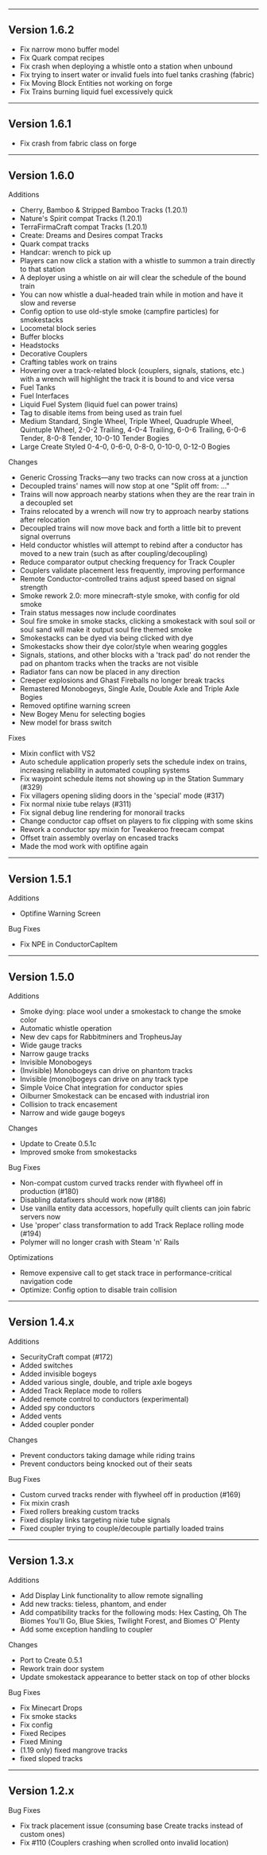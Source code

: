 ------------------------------------------------------
Version 1.6.2
------------------------------------------------------
- Fix narrow mono buffer model
- Fix Quark compat recipes
- Fix crash when deploying a whistle onto a station when unbound
- Fix trying to insert water or invalid fuels into fuel tanks crashing (fabric)
- Fix Moving Block Entities not working on forge
- Fix Trains burning liquid fuel excessively quick
------------------------------------------------------
Version 1.6.1
------------------------------------------------------
- Fix crash from fabric class on forge
------------------------------------------------------
Version 1.6.0
------------------------------------------------------
Additions
- Cherry, Bamboo & Stripped Bamboo Tracks (1.20.1)
- Nature's Spirit compat Tracks (1.20.1)
- TerraFirmaCraft compat Tracks (1.20.1)
- Create: Dreams and Desires compat Tracks
- Quark compat tracks
- Handcar: wrench to pick up
- Players can now click a station with a whistle to summon a train directly to that station
- A deployer using a whistle on air will clear the schedule of the bound train
- You can now whistle a dual-headed train while in motion and have it slow and reverse
- Config option to use old-style smoke (campfire particles) for smokestacks
- Locometal block series
- Buffer blocks
- Headstocks
- Decorative Couplers
- Crafting tables work on trains
- Hovering over a track-related block (couplers, signals, stations, etc.) with a wrench will highlight the track it is bound to and vice versa
- Fuel Tanks
- Fuel Interfaces
- Liquid Fuel System (liquid fuel can power trains)
- Tag to disable items from being used as train fuel
- Medium Standard, Single Wheel, Triple Wheel, Quadruple Wheel, Quintuple Wheel, 2-0-2 Trailing, 4-0-4 Trailing, 6-0-6 Trailing, 6-0-6 Tender, 8-0-8 Tender, 10-0-10 Tender Bogies
- Large Create Styled 0-4-0, 0-6-0, 0-8-0, 0-10-0, 0-12-0 Bogies

Changes
- Generic Crossing Tracks—any two tracks can now cross at a junction
- Decoupled trains' names will now stop at one "Split off from: ..."
- Trains will now approach nearby stations when they are the rear train in a decoupled set
- Trains relocated by a wrench will now try to approach nearby stations after relocation
- Decoupled trains will now move back and forth a little bit to prevent signal overruns
- Held conductor whistles will attempt to rebind after a conductor has moved to a new train (such as after coupling/decoupling)
- Reduce comparator output checking frequency for Track Coupler
- Couplers validate placement less frequently, improving performance
- Remote Conductor-controlled trains adjust speed based on signal strength
- Smoke rework 2.0: more minecraft-style smoke, with config for old smoke
- Train status messages now include coordinates
- Soul fire smoke in smoke stacks, clicking a smokestack with soul soil or soul sand will make it output soul fire themed smoke
- Smokestacks can be dyed via being clicked with dye
- Smokestacks show their dye color/style when wearing goggles
- Signals, stations, and other blocks with a 'track pad' do not render the pad on phantom tracks when the tracks are not visible
- Radiator fans can now be placed in any direction
- Creeper explosions and Ghast Fireballs no longer break tracks
- Remastered Monobogeys, Single Axle, Double Axle and Triple Axle Bogies
- Removed optifine warning screen
- New Bogey Menu for selecting bogies
- New model for brass switch

Fixes
- Mixin conflict with VS2
- Auto schedule application properly sets the schedule index on trains, increasing reliability in automated coupling systems
- Fix waypoint schedule items not showing up in the Station Summary (#329)
- Fix villagers opening sliding doors in the 'special' mode (#317)
- Fix normal nixie tube relays (#311)
- Fix signal debug line rendering for monorail tracks
- Change conductor cap offset on players to fix clipping with some skins
- Rework a conductor spy mixin for Tweakeroo freecam compat
- Offset train assembly overlay on encased tracks
- Made the mod work with optifine again
------------------------------------------------------
Version 1.5.1
------------------------------------------------------
Additions
- Optifine Warning Screen

Bug Fixes
- Fix NPE in ConductorCapItem
------------------------------------------------------
Version 1.5.0
------------------------------------------------------
Additions
- Smoke dying: place wool under a smokestack to change the smoke color
- Automatic whistle operation
- New dev caps for Rabbitminers and TropheusJay
- Wide gauge tracks
- Narrow gauge tracks
- Invisible Monobogeys
- (Invisible) Monobogeys can drive on phantom tracks
- Invisible (mono)bogeys can drive on any track type
- Simple Voice Chat integration for conductor spies
- Oilburner Smokestack can be encased with industrial iron
- Collision to track encasement
- Narrow and wide gauge bogeys

Changes
- Update to Create 0.5.1c
- Improved smoke from smokestacks

Bug Fixes
- Non-compat custom curved tracks render with flywheel off in production (#180)
- Disabling datafixers should work now (#186)
- Use vanilla entity data accessors, hopefully quilt clients can join fabric servers now
- Use 'proper' class transformation to add Track Replace rolling mode (#194)
- Polymer will no longer crash with Steam 'n' Rails

Optimizations
- Remove expensive call to get stack trace in performance-critical navigation code
- Optimize: Config option to disable train collision
------------------------------------------------------
Version 1.4.x
------------------------------------------------------
Additions
- SecurityCraft compat (#172)
- Added switches
- Added invisible bogeys
- Added various single, double, and triple axle bogeys
- Added Track Replace mode to rollers
- Added remote control to conductors (experimental)
- Added spy conductors
- Added vents
- Added coupler ponder

Changes
- Prevent conductors taking damage while riding trains
- Prevent conductors being knocked out of their seats

Bug Fixes
- Custom curved tracks render with flywheel off in production (#169)
- Fix mixin crash
- Fixed rollers breaking custom tracks
- Fixed display links targeting nixie tube signals
- Fixed coupler trying to couple/decouple partially loaded trains
------------------------------------------------------
Version 1.3.x
------------------------------------------------------
Additions
- Add Display Link functionality to allow remote signalling
- Add new tracks: tieless, phantom, and ender
- Add compatibility tracks for the following mods: Hex Casting, Oh The Biomes You'll Go, Blue Skies, Twilight Forest, and Biomes O' Plenty
- Add some exception handling to coupler

Changes
- Port to Create 0.5.1
- Rework train door system
- Update smokestack appearance to better stack on top of other blocks

Bug Fixes
- Fix Minecart Drops
- Fix smoke stacks
- Fix config
- Fixed Recipes
- Fixed Mining
- (1.19 only) fixed mangrove tracks
- fixed sloped tracks
------------------------------------------------------
Version 1.2.x
------------------------------------------------------
Bug Fixes
- Fix track placement issue (consuming base Create tracks instead of custom ones)
- Fix #110 (Couplers crashing when scrolled onto invalid location)